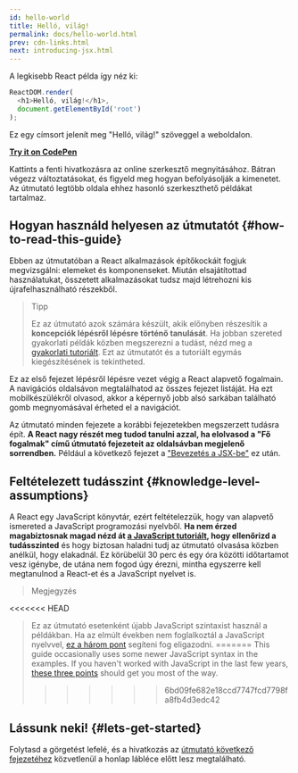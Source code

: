```yaml
---
id: hello-world
title: Helló, világ!
permalink: docs/hello-world.html
prev: cdn-links.html
next: introducing-jsx.html
---
```


A legkisebb React példa így néz ki:

```js
ReactDOM.render(
  <h1>Helló, világ!</h1>,
  document.getElementById('root')
);
```

Ez egy címsort jelenít meg "Helló, világ!" szöveggel a weboldalon.

**[Try it on CodePen](https://codepen.io/gaearon/pen/rrpgNB?editors=1010)**

Kattints a fenti hivatkozásra az online szerkesztő megnyitásához. Bátran végezz változtatásokat, és figyeld meg hogyan befolyásolják a kimenetet. Az útmutató legtöbb oldala ehhez hasonló szerkeszthető példákat tartalmaz.


## Hogyan használd helyesen az útmutatót {#how-to-read-this-guide}

Ebben az útmutatóban a React alkalmazások építőkockáit fogjuk megvizsgálni: elemeket és komponenseket. Miután elsajátítottad használatukat, összetett alkalmazásokat tudsz majd létrehozni kis újrafelhasználható részekből.

>Tipp
>
>Ez az útmutató azok számára készült, akik előnyben részesítik a **koncepciók lépésről lépésre történő tanulását**. Ha jobban szereted gyakorlati példák közben megszerezni a tudást, nézd meg a [gyakorlati tutoriált](/tutorial/tutorial.html). Ezt az útmutatót és a tutoriált egymás kiegészítésének is tekintheted.

Ez az első fejezet lépésről lépésre vezet végig a React alapvető fogalmain. A navigációs oldalsávon megtalálhatod az összes fejezet listáját. Ha ezt mobilkészülékről olvasod, akkor a képernyő jobb alsó sarkában található gomb megnyomásával érheted el a navigációt.

Az útmutató minden fejezete a korábbi fejezetekben megszerzett tudásra épít. **A React nagy részét meg tudod tanulni azzal, ha elolvasod a "Fő fogalmak" című útmutató fejezeteit az oldalsávban megjelenő sorrendben.** Például a következő fejezet a ["Bevezetés a JSX-be"](/docs/introducing-jsx.html) ez után.

## Feltételezett tudásszint {#knowledge-level-assumptions}

A React egy JavaScript könyvtár, ezért feltételezzük, hogy van alapvető ismereted a JavaScript programozási nyelvből. **Ha nem érzed magabiztosnak magad nézd át [a JavaScript tutoriált](https://developer.mozilla.org/hu/docs/Web/JavaScript/a_javascript_ujboli_bemutatasa), hogy ellenőrizd a tudásszinted** és hogy biztosan haladni tudj az útmutató olvasása közben anélkül, hogy elakadnál. Ez körübelül 30 perc és egy óra közötti időtartamot vesz igénybe, de utána nem fogod úgy érezni, mintha egyszerre kell megtanulnod a React-et és a JavaScript nyelvet is.

>Megjegyzés
>
<<<<<<< HEAD
>Ez az útmutató esetenként újabb JavaScript szintaxist használ a példákban. Ha az elmúlt években nem foglalkoztál a JavaScript nyelvvel, [ez a három pont](https://gist.github.com/gaearon/683e676101005de0add59e8bb345340c) segíteni fog eligazodni.
=======
>This guide occasionally uses some newer JavaScript syntax in the examples. If you haven't worked with JavaScript in the last few years, [these three points](https://gist.github.com/gaearon/683e676101005de0add59e8bb345340c) should get you most of the way.
>>>>>>> 6bd09fe682e18ccd7747fcd7798fa8fb4d3edc42


## Lássunk neki! {#lets-get-started}

Folytasd a görgetést lefelé, és a hivatkozás az [útmutató következő fejezetéhez](/docs/introducing-jsx.html) közvetlenül a honlap lábléce előtt lesz megtalálható.


